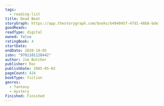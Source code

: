 ```yaml
---
tags:
  - reading-list
title: Dead Beat
storyGraph: https://app.thestorygraph.com/books/b494045f-47d1-48b8-bde7-70b739313bff
goodReads:
readType: digital
owned: false
ratingBook: 4
startDate:
endDate: 2020-10-05
isbn: "9781101128442"
author: Jim Butcher
publisher: Roc
publishDate: 2005-05-03
pageCount: 424
bookType: fiction
genres:
  - fantasy
  - mystery
Finished: Finished
---
```


